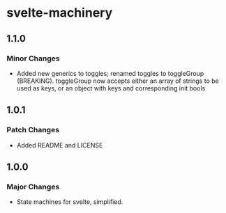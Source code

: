 # svelte-machinery

## 1.1.0

### Minor Changes

- Added new generics to toggles; renamed toggles to toggleGroup (BREAKING). toggleGroup now accepts either an array of strings to be used as keys, or an object with keys and corresponding init bools

## 1.0.1

### Patch Changes

- Added README and LICENSE

## 1.0.0

### Major Changes

- State machines for svelte, simplified.
